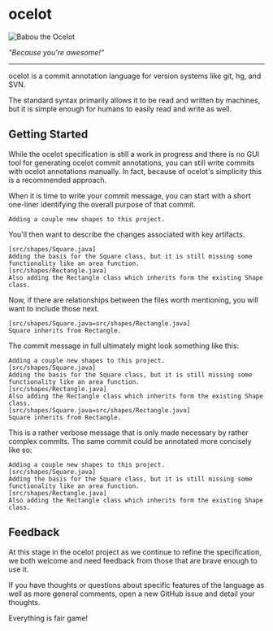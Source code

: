 # ocelot

![Babou the Ocelot](http://i.imgur.com/nYZjBZQ.jpg)

*"Because you're awesome!"*

---

ocelot is a commit annotation language for version systems like git, hg, and
SVN.

The standard syntax primarily allows it to be read and written by machines,
but it is simple enough for humans to easily read and write as well.

## Getting Started

While the ocelot specification is still a work in progress and there is no
GUI tool for generating ocelot commit annotations, you can still write
commits with ocelot annotations manually. In fact, because of ocelot's
simplicity this is a recommended approach.

When it is time to write your commit message, you can start with a short
one-liner identifying the overall purpose of that commit.

    Adding a couple new shapes to this project.

You'll then want to describe the changes associated with key artifacts.

    [src/shapes/Square.java]
    Adding the basis for the Square class, but it is still missing some
    functionality like an area function.
    [src/shapes/Rectangle.java]
    Also adding the Rectangle class which inherits form the existing Shape
    class.

Now, if there are relationships between the files worth mentioning, you will
want to include those next.

    [src/shapes/Square.java=src/shapes/Rectangle.java]
    Square inherits from Rectangle.

The commit message in full ultimately might look something like this:

    Adding a couple new shapes to this project.
    [src/shapes/Square.java]
    Adding the basis for the Square class, but it is still missing some
    functionality like an area function.
    [src/shapes/Rectangle.java]
    Also adding the Rectangle class which inherits form the existing Shape
    class.
    [src/shapes/Square.java=src/shapes/Rectangle.java]
    Square inherits from Rectangle.

This is a rather verbose message that is only made necessary by rather
complex commits. The same commit could be annotated more concisely like so:

    Adding a couple new shapes to this project.
    [src/shapes/Square.java]
    Adding the basis for the Square class, but it is still missing some
    functionality like an area function.
    [src/shapes/Rectangle.java]
    Also adding the Rectangle class which inherits form the existing Shape
    class.

## Feedback

At this stage in the ocelot project as we continue to refine the
specification, we both welcome and need feedback from those that are brave
enough to use it.

If you have thoughts or questions about specific features of the language
as well as more general comments, open a new GitHub issue and detail your
thoughts.

Everything is fair game!
